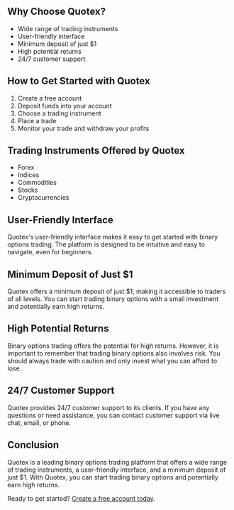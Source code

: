 ## Why Choose Quotex?

-   Wide range of trading instruments
-   User-friendly interface
-   Minimum deposit of just \$1
-   High potential returns
-   24/7 customer support

## How to Get Started with Quotex

1.  Create a free account
2.  Deposit funds into your account
3.  Choose a trading instrument
4.  Place a trade
5.  Monitor your trade and withdraw your profits

## Trading Instruments Offered by Quotex

-   Forex
-   Indices
-   Commodities
-   Stocks
-   Cryptocurrencies

## User-Friendly Interface

Quotex\'s user-friendly interface makes it easy to get started with
binary options trading. The platform is designed to be intuitive and
easy to navigate, even for beginners.

## Minimum Deposit of Just \$1

Quotex offers a minimum deposit of just \$1, making it accessible to
traders of all levels. You can start trading binary options with a small
investment and potentially earn high returns.

## High Potential Returns

Binary options trading offers the potential for high returns. However,
it is important to remember that trading binary options also involves
risk. You should always trade with caution and only invest what you can
afford to lose.

## 24/7 Customer Support

Quotex provides 24/7 customer support to its clients. If you have any
questions or need assistance, you can contact customer support via live
chat, email, or phone.

## Conclusion

Quotex is a leading binary options trading platform that offers a wide
range of trading instruments, a user-friendly interface, and a minimum
deposit of just \$1. With Quotex, you can start trading binary options
and potentially earn high returns.

Ready to get started? [Create a free account
today](\%22https://traff.sbs/brokerqxlid\%22).

